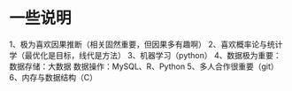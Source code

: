 # 一些说明

1、极为喜欢因果推断（相关固然重要，但因果多有趣啊）
2、喜欢概率论与统计学（最优化是目标，线代是方法）
3、机器学习（python）
4、数据极为重要：
        数据存储：大数据
        数据操作：MySQL、R、Python
5、多人合作很重要（git）
6、内存与数据结构（C）

